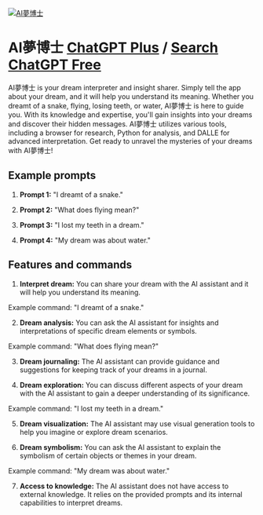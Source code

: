 
[![AI夢博士](https://files.oaiusercontent.com/file-FkwFrbHMa3qJVTsEMsIS65K7?se=2123-10-17T07%3A32%3A26Z&sp=r&sv=2021-08-06&sr=b&rscc=max-age%3D31536000%2C%20immutable&rscd=attachment%3B%20filename%3Db7203865-4a91-4d3d-81fe-1d916dadf5e5.png&sig=zpYzCUa/2PCRE7PQn5jY21L928YCRrRbUA8NLvyUNho%3D)](https://chat.openai.com/g/g-EmavjbJvJ-aimeng-bo-shi)

# AI夢博士 [ChatGPT Plus](https://chat.openai.com/g/g-EmavjbJvJ-aimeng-bo-shi) / [Search ChatGPT Free](https://gptcall.net/index.html#/?search=AI%E5%A4%A2%E5%8D%9A%E5%A3%AB)

AI夢博士 is your dream interpreter and insight sharer. Simply tell the app about your dream, and it will help you understand its meaning. Whether you dreamt of a snake, flying, losing teeth, or water, AI夢博士 is here to guide you. With its knowledge and expertise, you'll gain insights into your dreams and discover their hidden messages. AI夢博士 utilizes various tools, including a browser for research, Python for analysis, and DALLE for advanced interpretation. Get ready to unravel the mysteries of your dreams with AI夢博士!

## Example prompts

1. **Prompt 1:** "I dreamt of a snake."

2. **Prompt 2:** "What does flying mean?"

3. **Prompt 3:** "I lost my teeth in a dream."

4. **Prompt 4:** "My dream was about water."


## Features and commands

1. **Interpret dream:** You can share your dream with the AI assistant and it will help you understand its meaning.

Example command: "I dreamt of a snake."

2. **Dream analysis:** You can ask the AI assistant for insights and interpretations of specific dream elements or symbols.

Example command: "What does flying mean?"

3. **Dream journaling:** The AI assistant can provide guidance and suggestions for keeping track of your dreams in a journal.

4. **Dream exploration:** You can discuss different aspects of your dream with the AI assistant to gain a deeper understanding of its significance.

Example command: "I lost my teeth in a dream."

5. **Dream visualization:** The AI assistant may use visual generation tools to help you imagine or explore dream scenarios.

6. **Dream symbolism:** You can ask the AI assistant to explain the symbolism of certain objects or themes in your dream.

Example command: "My dream was about water."

7. **Access to knowledge:** The AI assistant does not have access to external knowledge. It relies on the provided prompts and its internal capabilities to interpret dreams.


